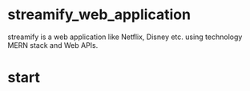 # streamify_web_application
streamify is a web application like Netflix, Disney etc. using technology MERN stack and Web APIs.

# start

